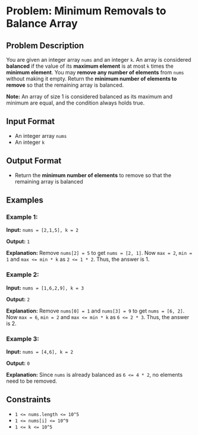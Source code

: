 
# Problem: Minimum Removals to Balance Array

## Problem Description
You are given an integer array `nums` and an integer `k`. An array is considered **balanced** if the value of its **maximum element** is at most `k` times the **minimum element**. You may **remove any number of elements** from `nums` without making it empty. Return the **minimum number of elements to remove** so that the remaining array is balanced.

**Note:** An array of size 1 is considered balanced as its maximum and minimum are equal, and the condition always holds true.

## Input Format
- An integer array `nums`
- An integer `k`

## Output Format
- Return the **minimum number of elements** to remove so that the remaining array is balanced

## Examples

### Example 1:
**Input:** `nums = [2,1,5], k = 2`<br/>

**Output:** `1`<br/>

**Explanation:** Remove `nums[2] = 5` to get `nums = [2, 1]`. Now `max = 2`, `min = 1` and `max <= min * k` as `2 <= 1 * 2`. Thus, the answer is 1.

### Example 2:
**Input:** `nums = [1,6,2,9], k = 3`<br/>

**Output:** `2`<br/>

**Explanation:** Remove `nums[0] = 1` and `nums[3] = 9` to get `nums = [6, 2]`. Now `max = 6`, `min = 2` and `max <= min * k` as `6 <= 2 * 3`. Thus, the answer is 2.

### Example 3:
**Input:** `nums = [4,6], k = 2`<br/>

**Output:** `0`<br/>

**Explanation:** Since `nums` is already balanced as `6 <= 4 * 2`, no elements need to be removed.

## Constraints
- `1 <= nums.length <= 10^5`
- `1 <= nums[i] <= 10^9`
- `1 <= k <= 10^5`

